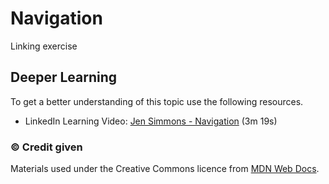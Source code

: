 # Navigation

Linking exercise


<div class="deep">

## Deeper Learning
To get a better understanding of this topic use the following resources.

- LinkedIn Learning Video: [Jen Simmons - Navigation](https://www.linkedin.com/learning/html-essential-training-4/navigation?u=36102708) (3m 19s)

</div>

### &copy; Credit given
Materials used under the Creative Commons licence from [MDN Web Docs](https://developer.mozilla.org/en-US/docs/Web/HTML).